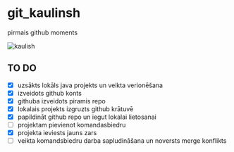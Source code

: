 # git_kaulinsh
pirmais github moments

![kaulish](https://df0b18phdhzpx.cloudfront.net/ckeditor_assets/pictures/1154563/original_573935_Question_Dice.png)

## **TO DO**
- [x] uzsākts lokāls java projekts un veikta verionēšana
- [x] izveidots github konts
- [x] githuba izveidots piramis repo
- [x] lokalais projekts izgruzts github krātuvē
- [x] papildināt github repo un iegut lokalai lietosanai
- [ ] projektam pievienot komandasbiedru
- [x] projekta ieviests jauns zars
- [ ] veikta komandsbiedru darba sapludināšana un noversts merge konflikts 
